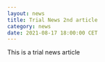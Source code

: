 ```yaml
---
layout: news
title: Trial News 2nd article
category: news
date: 2021-08-17 18:00:00 CET
---
```


This is a trial news article

<!-- ![Kickoff](/images/kickoff.png) -->